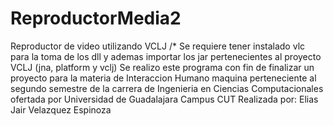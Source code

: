 # ReproductorMedia2
Reproductor de video utilizando VCLJ
/* Se requiere tener instalado vlc para la toma de los dll y ademas importar los jar 
pertenecientes al proyecto VCLJ (jna, platform y vclj)
Se realizo este programa con fin de finalizar un proyecto para la materia 
de Interaccion Humano maquina perteneciente al segundo semestre de la carrera
de Ingenieria en Ciencias Computacionales ofertada por Universidad de Guadalajara Campus CUT 
Realizada por: Elias Jair Velazquez Espinoza 
